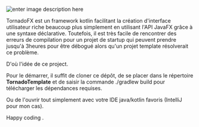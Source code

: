 ﻿
![enter image description here](https://raw.githubusercontent.com/edvin/tornadofx/master/graphics/tornado-fx-logo.png?raw=true)

TornadoFX est un framework kotlin facilitant la création d'interface utilisateur riche beaucoup plus simplement en utilisant l'API JavaFX grâce à une syntaxe déclarative. Toutefois, il est très facile de rencontrer des erreurs de compilation pour un projet de startup qui peuvent prendre jusqu'à 3heures pour être débogué alors qu'un projet template résolverait ce problème.

D'où l'idée de ce project.

Pour le démarrer, il suffit de cloner ce dépôt, de se placer dans le répertoire **TornadoTemplate** et de saisir la commande ./gradlew build pour télécharger les dépendances requises.

Ou de l'ouvrir tout simplement avec votre IDE java/kotlin favoris (IntelliJ pour mon cas).

Happy coding .
